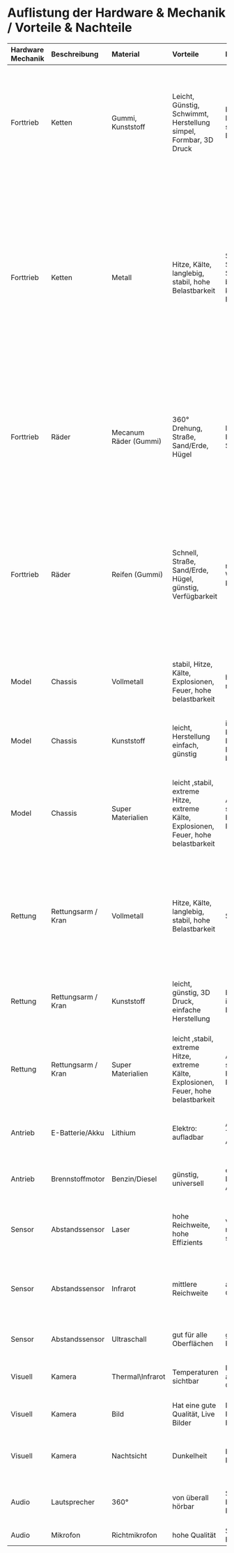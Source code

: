 # Auflistung der Hardware & Mechanik / Vorteile & Nachteile
| Hardware Mechanik| Beschreibung | Material  | Vorteile  | Nachteile | Zusammenfassung |                                                                                                                         
|:-------------------|:-------------|:----------|:----------|:----------|:----------------|
| Forttrieb | Ketten |  Gummi, Kunststoff |  Leicht, Günstig, Schwimmt, Herstellung simpel, Formbar, 3D Druck  | Hitze, Kälte, nicht langlebig, bricht schell, geringe Belastbarkeit | Generell gut für Steigungen und verschiedne Terrains. Jedoch schlecht geeignet für Hitze und Brandsituation da Kunststoffe und Gummistoffe schon bei leichter Hitze schmelzen können. Dadurch kann ein Einseits je nach Betroffenheit nicht korrekt durchgeführt werden.| 
| Forttrieb | Ketten |  Metall | Hitze, Kälte, langlebig, stabil, hohe Belastbarkeit |  Schwer, Teurer, Schwimmt nicht, Straße beschädigen, komplexe Herstellung | Ketten sind generell eher schwer und sperrig. Der große Vorteil: Ein Kettenfahrzeug kann in fast jedem Terrain fahren. Hügel, Geröll und Erde. Auch Hindernisse und Steigungen sind leicht passierbar. Zudem sind die Metallketten für große Temperaturschwankungen geiegnet. Sowohl große Hitze und Kälte und können überwunden werden. Somit wäre ein Kettenfahrzeug auch für Brandsituation eine gute Möglichkeit. Zudem kann ein Kettenfahrzeig sich auf der Stelle drehen und ist von der Fahrtrichtung flexibel.   |
| Forttrieb | Räder  | Mecanum Räder (Gummi) | 360° Drehung, Straße, Sand/Erde, Hügel  |  langsam, Wasser, Hitze, Kälte, Steine   | Mecanumräder sind generell praktisch da sie sich in jede Richtung drehen können. Damit wäre das Fahrzeug sehr flexibel und wendig. Jedoch ist die Beschichtung aus Gummi und somit für Hitze eher ungeeignet. Desweiteren könnte Geröll die Mechanik blockieren und somit den Einsatz frühzeitig beenden.        
| Forttrieb | Räder  | Reifen (Gummi)| Schnell, Straße, Sand/Erde, Hügel, günstig, Verfügbarkeit |  nicht drehbar, Wasser, Hitze, Kälte, Steine | Räder bzw. Reifen sind fast überall verfügbar. Die Neubeschaffung bei einer Beschädigung wäre leicht und unkompliziert. Da die Reifen eine Gummibeschichtung sind sie nicht für Hitzesituation geeignet auf Grund des geringen Schmelzpunkt. Zudem haben Reifen nicht den besten Grip und könnten z.B im Sand stecken bleiben. Auch größere Hindernisse können nicht überwunden werden.  |  
| Model   | Chassis| Vollmetall | stabil, Hitze, Kälte, Explosionen, Feuer, hohe belastbarkeit| hohes Gewicht, relativ teuer | Auch wenn das Chassis etwas schwerer ausfällt sind die Vorteile enorm. Es ist gegen fast alle äußeren Einflüsse geschützt und halt auch eventuelle Explosionen aus.|
| Model   | Chassis| Kunststoff| leicht, Herstellung einfach, günstig | instabil, Hitze, Kälte, Explosionen, Feuer, keine belastbarkeit| Die Herstellung ist zwar einfach und das Chassis wäre leicht jedoch ist die Gefahr dass es durch Hitze oder Einschläge demoliert wird.|
| Model   | Chassis| Super Materialien | leicht ,stabil, extreme Hitze, extreme Kälte, Explosionen, Feuer, hohe belastbarkeit| Anschaffung schwer, teuer, Herstellung, Forschung | Supermaterialien sind zwar in der Herstellung teuer und schwer zu beschaffen aber die Vorteile sind enorm: Sie sind sehr leicht, stabil und extrem hitzebständig. Somit wären sie für riskante und gesonderte Situation ideal geeignet.  |
| Rettung | Rettungsarm / Kran | Vollmetall | Hitze, Kälte, langlebig, stabil, hohe Belastbarkeit |  Schwer, Teurer | Der Vorteil beim Vollmetall ist, dass er sehr stabil ist und sehr lange genutzt werden kann ohne ihn auszutauschen. Zudem kann man auch bei unterschiedlichen Wetter Bedingungen damit arbeiten. Ein Nachteil ist, dass man bei der Rettung des Patienten vorsichtig sein muss ihn nicht zu verlätzen.|
| Rettung | Rettungsarm / Kran | Kunststoff| leicht, günstig, 3D Druck, einfache Herstellung | Hitze, Kälte, instabil, geringe Belastbarkeit | Ist instabil und nicht nutzbar im richtigen Betrieb, nutzvoll um eine miniatur Darstellung zu erstellen da es 3D Druckbar ist.|
| Rettung | Rettungsarm / Kran | Super Materialien|leicht ,stabil, extreme Hitze, extreme Kälte, Explosionen, Feuer, hohe belastbarkeit | Anschaffung schwer, teuer, Herstellung, Forschung | Super Materialien sind vielseitig einsetztbar, da wir auch bei hohen Temerpaturen arbeiten möchten könnte der Kran auch Hitzebeschichtet sein so das der Patient nicht vom heißen Stahl verletzt werden kann.|
| Antrieb | E-Batterie/Akku | Lithium | Elektro: aufladbar  |  Akkulaufzeit, Teurer in der Anschaffung | Sind wiederaufladbar und besser für die Umwelt, doch haben nicht so viel Leistung wie ein Brennstoffmotor|
| Antrieb | Brennstoffmotor | Benzin/Diesel | günstig, universell  |  explosionsgefahr, Leck und Auslaufgefahr | Haben eine hohe Leistung, doch sind schlecht für die Umwelt, könnte zu Problmen führen bei einer explosion.|
| Sensor| Abstandssensor  | Laser       | hohe Reichweite, hohe Effizients  | verschmutzung, mechanische stöße | Sind recht zuverlässig, hat aber Probleme mit Schmutzpartikeln in der Luft so könnte der Laser refelektieren und falsche Werte ausgeben.|
| Sensor| Abstandssensor  | Infrarot    | mittlere Reichweite  |  andere Infrarot Geräte| Hat eine mittlere Reichweite doch hat keine Probleme mit Schmutzpartikeln nur andere Infrarot Geräte könnten das Signal stören, recht zuverlässig.|
| Sensor| Abstandssensor  | Ultraschall | gut für alle Oberflächen  |  geringe Reichweite | Hat eine geringe Reichweite so leider unnutzbar für größere Räume, Häuser.|
| Visuell| Kamera  | Thermal\Infrarot    | Temperaturen sichtbar  |  Probleme durch andere Hitze Objekte| Sind super dafür da um einen Patienten im Rauch bzw in der Dunkelheit zu finden.|
| Visuell| Kamera  | Bild      | Hat eine gute Qualität, Live Bilder  | Nebel, Rauch, Feuer, Kälte, Hitze | Da wir viel Staub, Nebel, Rauch oder Dunkelheit haben ist dies nicht nutzbar.|
| Visuell| Kamera  | Nachtsicht| Dunkelheit |  Hitze, Feuer, Kälte |Können sinvoll sein wenn die Thermal\Infrarot Kammera Probleme mit der Hitze im Raum bekommt.|
| Audio  | Lautsprecher | 360° | von überall hörbar   | Störsignale, Hitze, Kälte, Feuer | Sind perfekt für Räume ausgelegt da sich unser Fahrzeug nicht drehen muss um eine Mitteilung von Patienten zu erhalten.|
| Audio  | Mikrofon | Richtmikrofon | hohe Qualität| Störsignale, Hitze, Kälte | Gute Qualität |
